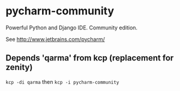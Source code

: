# pycharm-community

Powerful Python and Django IDE. Community edition.

See http://www.jetbrains.com/pycharm/

## Depends 'qarma' from kcp (replacement for zenity)

`kcp -di qarma` 
    then
`kcp -i pycharm-community`
